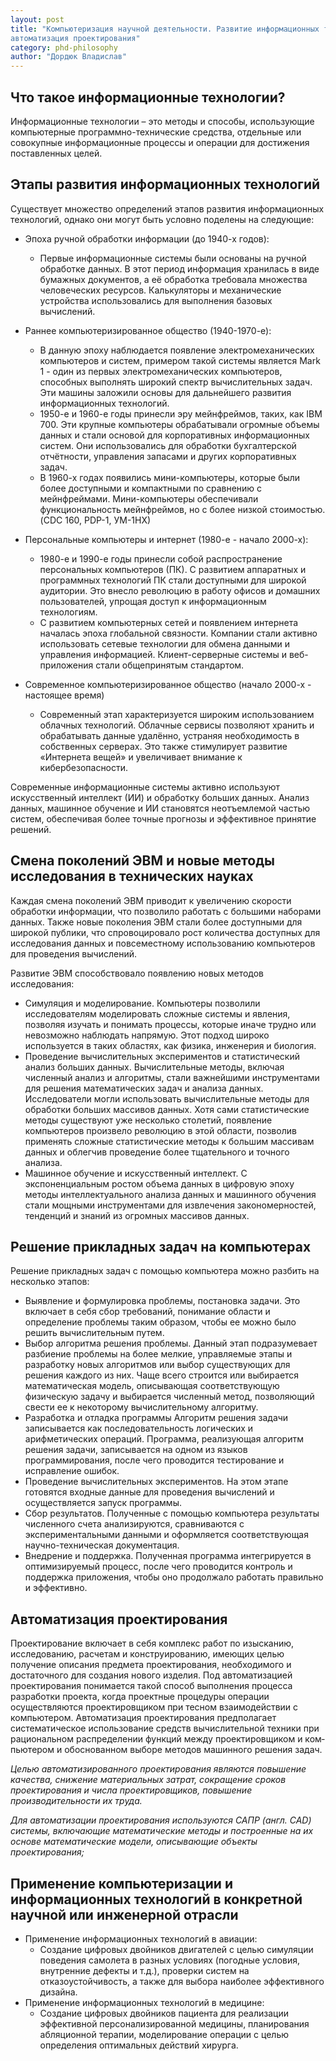 ```yaml
---
layout: post
title: "Компьютеризация научной деятельности. Развитие информационных технологий и
автоматизация проектирования"
category: phd-philosophy
author: "Дордюк Владислав"
---
```


## Что такое информационные технологии?
Информационные технологии – это методы и способы, использующие компьютерные программно-технические средства, отдельные или совокупные информационные процессы и операции для достижения поставленных целей.

## Этапы развития информационных технологий
Существует множество определений этапов развития информационных технологий, однако они могут быть условно поделены на следующие:
* Эпоха ручной обработки информации (до 1940-х годов):
    * Первые информационные системы были основаны на ручной обработке данных. В этот период информация хранилась в виде бумажных документов, а её обработка требовала множества человеческих ресурсов. Калькуляторы и механические устройства использовались для выполнения базовых вычислений.
* Раннее компьютеризированное общество (1940-1970-е):
    * В данную эпоху наблюдается появление электромеханических компьютеров и систем, примером такой системы является Mark 1 - один из первых электромеханических компьютеров, способных выполнять широкий спектр вычислительных задач. Эти машины заложили основы для дальнейшего развития информационных технологий.
    * 1950-е и 1960-е годы принесли эру мейнфреймов, таких, как IBM 700. Эти крупные компьютеры обрабатывали огромные объемы данных и стали основой для корпоративных информационных систем. Они использовались для обработки бухгалтерской отчётности, управления запасами и других корпоративных задач.
    * В 1960-х годах появились мини-компьютеры, которые были более доступными и компактными по сравнению с мейнфреймами. Мини-компьютеры обеспечивали функциональность мейнфреймов, но с более низкой стоимостью. (CDC 160, PDP-1, УМ-1НХ)
* Персональные компьютеры и интернет (1980-е - начало 2000-х):
    * 1980-е и 1990-е годы принесли собой распространение персональных компьютеров (ПК). С развитием аппаратных и программных технологий ПК стали доступными для широкой аудитории. Это внесло революцию в работу офисов и домашних пользователей, упрощая доступ к информационным технологиям.
    * С развитием компьютерных сетей и появлением интернета началась эпоха глобальной связности. Компании стали активно использовать сетевые технологии для обмена данными и управления информацией. Клиент-серверные системы и веб-приложения стали общепринятым стандартом.

* Современное компьютеризированное общество (начало 2000-х - настоящее время)
    * Современный этап характеризуется широким использованием облачных технологий. Облачные сервисы позволяют хранить и обрабатывать данные удалённо, устраняя необходимость в собственных серверах. Это также стимулирует развитие «Интернета вещей» и увеличивает внимание к кибербезопасности.

Современные информационные системы активно используют искусственный интеллект (ИИ) и обработку больших данных. Анализ данных, машинное обучение и ИИ становятся неотъемлемой частью систем, обеспечивая более точные прогнозы и эффективное принятие решений.

## Смена поколений ЭВМ и новые методы исследования в технических науках
Каждая смена поколений ЭВМ приводит к увеличению скорости обработки информации, что позволило работать с большими наборами данных. Также новые поколения ЭВМ стали более доступными для широкой публики, что спровоцировало рост количества доступных для исследования данных и повсеместному использованию компьютеров для проведения вычислений.

Развитие ЭВМ способствовало появлению новых методов исследования:
* Симуляция и моделирование. Компьютеры позволили исследователям моделировать сложные системы и явления, позволяя изучать и понимать процессы, которые иначе трудно или невозможно наблюдать напрямую. Этот подход широко используется в таких областях, как физика, инженерия и биология.
* Проведение вычислительных экспериментов и статистический анализ больших данных. Вычислительные методы, включая численный анализ и алгоритмы, стали важнейшими инструментами для решения математических задач и анализа данных. Исследователи могли использовать вычислительные методы для обработки больших массивов данных. Хотя сами статистические методы существуют уже несколько столетий, появление компьютеров произвело революцию в этой области, позволив применять сложные статистические методы к большим массивам данных и облегчив проведение более тщательного и точного анализа.
* Машинное обучение и искусственный интеллект.  С экспоненциальным ростом объема данных в цифровую эпоху методы интеллектуального анализа данных и машинного обучения стали мощными инструментами для извлечения закономерностей, тенденций и знаний из огромных массивов данных.

## Решение прикладных задач на компьютерах
Решение прикладных задач с помощью компьютера можно разбить на несколько этапов:
* Выявление и формулировка проблемы, постановка задачи. Это включает в себя сбор требований, понимание области и определение проблемы таким образом, чтобы ее можно было решить вычислительным путем.
* Выбор алгоритма решения проблемы. Данный этап подразумевает разбиение проблемы на более мелкие, управляемые этапы и разработку новых алгоритмов или выбор существующих для решения каждого из них. Чаще всего строится или выбирается математическая модель, описывающая соответствующую физическую задачу и выбирается численный метод, позволяющий свести ее к некоторому вычислительному алгоритму. 
* Разработка и отладка программы Алгоритм решения задачи записывается как последовательность логических и арифметических операций. Программа, реализующая алгоритм решения задачи, записывается на одном из языков программирования, после чего проводится тестирование и исправление ошибок.
* Проведение вычислительных экспериментов. На этом этапе готовятся входные данные для проведения вычислений и осуществляется запуск программы. 
* Сбор результатов. Полученные с помощью компьютера результаты численного счета анализируются, сравниваются с экспериментальными данными и оформляется соответствующая научно-техническая документация. 
* Внедрение и поддержка. Полученная программа интегрируется в оптимизируемый процесс, после чего проводится контроль и поддержка приложения, чтобы оно продолжало работать правильно и эффективно. 

## Автоматизация проектирования
Проектирование включает в себя комплекс работ по изысканию, исследованию, расчетам и конструированию, имеющих целью получение описания предмета проектирования, необходимого и достаточного для создания нового изделия.
Под автоматизацией проектирования понимается такой способ выполнения процесса разработки проекта, когда проектные процедуры операции осуществляются проектировщиком при тесном взаимодействии с компьютером. Автоматизация проектирования предполагает систематическое использование средств вычислительной техники при рациональном распределении функций между проектировщиком и ком­пьютером и обоснованном выборе методов машинного решения задач.

*Целью автоматизированного проектирования являются повышение качества, снижение материальных затрат, сокращение сроков проектирования и числа проектировщиков, повышение производительности их труда.*

*Для автоматизации проектирования используются САПР (англ. CAD) системы, включающие математические методы и построенные на их основе математические модели, описывающие объекты проектирования;*

## Применение компьютеризации и информационных технологий в конкретной научной или инженерной отрасли
* Применение информационных технологий в авиации:
    * Создание цифровых двойников двигателей с целью симуляции поведения самолета в разных условиях (погодные условия, внутренние дефекты и т.д.), проверки систем на отказоустойчивость, а также для выбора наиболее эффективного дизайна.
* Применение информационных технологий в медицине:
    * Создание цифровых двойников пациента для реализации эффективной персонализированной медицины, планирования абляционной терапии, моделирование операции с целью определения оптимальных действий хирурга.
